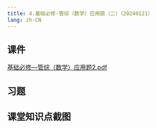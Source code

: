 ```yaml
---
title: 4.基础必修-管综（数学）应用题（二）（20240121）
lang: zh-CN
---
```


## 课件
[基础必修—管综（数学）应用题2.pdf](..%2F..%2Fpublic%2Fmath%2F2.%E6%95%B0%E5%AD%A6-%E6%AD%A3%E5%BC%8F%E8%AF%BE%2F4.%E5%9F%BA%E7%A1%80%E5%BF%85%E4%BF%AE-%E7%AE%A1%E7%BB%BC%EF%BC%88%E6%95%B0%E5%AD%A6%EF%BC%89%E5%BA%94%E7%94%A8%E9%A2%98%EF%BC%88%E4%BA%8C%EF%BC%89%EF%BC%8820240121%EF%BC%89%2F%E5%9F%BA%E7%A1%80%E5%BF%85%E4%BF%AE%E2%80%94%E7%AE%A1%E7%BB%BC%EF%BC%88%E6%95%B0%E5%AD%A6%EF%BC%89%E5%BA%94%E7%94%A8%E9%A2%982.pdf)
## 习题

## 课堂知识点截图



